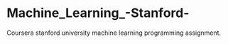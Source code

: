 # Machine_Learning_-Stanford-
Coursera stanford university machine learning programming assignment.
